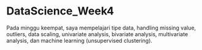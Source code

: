 # DataScience_Week4
Pada minggu keempat, saya mempelajari tipe data, handling missing value, outliers, data scaling, univariate analysis, bivariate analysis, multivariate analysis, dan machine learning (unsupervised clustering).
